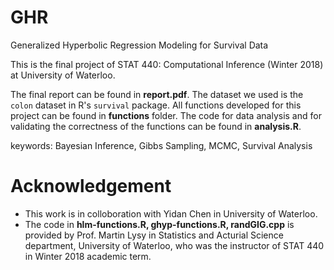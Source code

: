 # GHR
Generalized Hyperbolic Regression Modeling for Survival Data

This is the final project of STAT 440: Computational Inference (Winter 2018) at University of Waterloo.

The final report can be found in **report.pdf**. The dataset we used is the `colon` dataset in R's `survival` package. 
All functions developed for this project can be found in **functions** folder. The code for data analysis and for validating the correctness of the functions can be found in **analysis.R**.

keywords: Bayesian Inference, Gibbs Sampling, MCMC, Survival Analysis

# Acknowledgement
* This work is in colloboration with Yidan Chen in University of Waterloo. 
* The code in **hlm-functions.R, ghyp-functions.R, randGIG.cpp** is provided by Prof. Martin Lysy in Statistics and Acturial Science department, University of Waterloo, who was the instructor of STAT 440 in Winter 2018 academic term.
